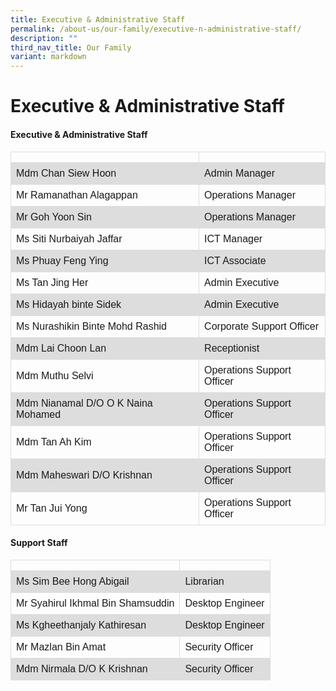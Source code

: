 ```yaml
---
title: Executive & Administrative Staff
permalink: /about-us/our-family/executive-n-administrative-staff/
description: ""
third_nav_title: Our Family
variant: markdown
---
```

<h1><strong>Executive &amp; Administrative Staff</strong></h1>

<style>
table {
  font-family: arial, sans-serif;
  border-collapse: collapse;
  width: 100%;
}

td, th {
  border: 1px solid #dddddd;
  text-align: left;
  padding: 8px;
}

tr:nth-child(even) {
  background-color: #dddddd;
}
</style>



<h4>Executive &amp; Administrative Staff</h4>

<table>
  <tbody><tr>
    <th></th>
    <th></th>
  </tr>
  <tr>
    <td>Mdm Chan Siew Hoon</td>
    <td>Admin Manager</td>
  </tr>
  <tr>
    <td>Mr Ramanathan Alagappan</td>
    <td>Operations Manager</td>
  </tr>
		  <tr>
    <td>Mr Goh Yoon Sin</td>
    <td>Operations Manager</td>
  </tr>
  <tr>
    <td>Ms Siti Nurbaiyah Jaffar</td>
    <td>ICT Manager</td>
  </tr>
  <tr>
    <td>Ms Phuay Feng Ying</td>
    <td>ICT Associate</td>
  </tr>
  <tr>
    <td>Ms Tan Jing Her</td>
    <td>Admin Executive</td>
  </tr>
		 <tr>
    <td>Ms Hidayah binte Sidek</td>
    <td>Admin Executive</td>
  </tr>
  <tr>
    <td>Ms Nurashikin Binte Mohd Rashid</td>
    <td>Corporate Support Officer</td>
  </tr>
	<tr>
    <td>Mdm Lai Choon Lan</td>
    <td>Receptionist</td>
  </tr>
	<tr>
    <td>Mdm Muthu Selvi</td>
    <td>Operations Support Officer</td>
  </tr>
	<tr>
    <td>Mdm Nianamal D/O O K Naina Mohamed</td>
    <td>Operations Support Officer</td>
  </tr>
	<tr>
    <td>Mdm Tan Ah Kim</td>
    <td>Operations Support Officer</td>
  </tr>
	<tr>
    <td>Mdm Maheswari D/O Krishnan</td>
    <td>Operations Support Officer</td>
  </tr>
	<tr>
    <td>Mr Tan Jui Yong</td>
    <td>Operations Support Officer</td>
  </tr>
	</tbody></table>

<h4>Support Staff</h4>
	
<table>
  <tbody><tr>
    <th></th>
    <th></th>
  </tr>
  <tr>
    <td>Ms Sim Bee Hong Abigail</td>
    <td>Librarian</td>
  </tr>
  <tr>
    <td>Mr Syahirul Ikhmal Bin Shamsuddin</td>
    <td>Desktop Engineer</td>
  </tr>
  <tr>
    <td>Ms Kgheethanjaly Kathiresan</td>
    <td>Desktop Engineer</td>
  </tr>
  <tr>
    <td>Mr Mazlan Bin Amat</td>
    <td>Security Officer</td>
  </tr>
  <tr>
    <td>Mdm Nirmala D/O K Krishnan</td>
    <td>Security Officer</td>
  </tr>
 	</tbody></table>